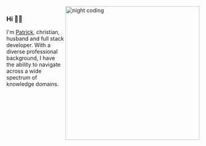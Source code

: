 <img src="https://cdnb.artstation.com/p/assets/images/images/036/125/405/original/igor-freitas-mesa.gif?1616779562" alt="night coding" min-width="350px" max-width="350px" width="350px" align="right">

### Hi 👋🏼
I'm [Patrick](https://www.linkedin.com/in/patrickhandres), christian, husband and full stack developer. With a diverse professional background, I have the ability to navigate across a wide spectrum of knowledge domains.
